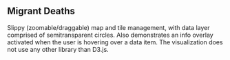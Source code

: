 ## Migrant Deaths

Slippy (zoomable/draggable) map and tile management, with data layer comprised of semitransparent circles. Also demonstrates an info overlay activated when the user is hovering over a data item. The visualization does not use any other library than D3.js.